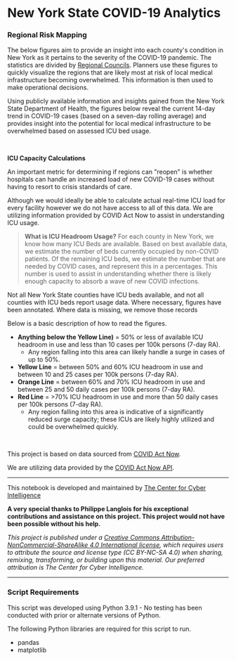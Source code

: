# New York State COVID-19 Analytics
### Regional Risk Mapping

The below figures aim to provide an insight into each county's condition in New York as it pertains to the severity of the COVID-19 pandemic. The statistics are divided by [Regional Councils](https://regionalcouncils.ny.gov/). Planners use these figures to quickly visualize the regions that are likely most at risk of local medical infrastructure becoming overwhelmed. This information is then used to make operational decisions.

Using publicly available information and insights gained from the New York State Department of Health, the figures below reveal the current 14-day trend in COVID-19 cases (based on a seven-day rolling average) and provides insight into the potential for local medical infrastructure to be overwhelmed based on assessed ICU bed usage.

<br>

**ICU Capacity Calculations**

An important metric for determining if regions can "reopen" is whether hospitals can handle an increased load of new COVID-19 cases without having to resort to crisis standards of care. 

Although we would ideally be able to calculate actual real-time ICU load for every facility however we do not have access to all of this data. We are utilizing information provided by COVID Act Now to assist in understanding ICU usage.

> **What is ICU Headroom Usage?** For each county in New York, we know how many ICU Beds are available. Based on best available data, we estimate the number of beds currently occupied by non-COVID patients. Of the remaining ICU beds, we estimate the number that are needed by COVID cases, and represent this in a percentages. This number is used to assist in understanding whether there is likely enough capacity to absorb a wave of new COVID infections.

Not all New York State counties have ICU beds available, and not all counties with ICU beds report usage data. Where necessary, figures have been annotated. Where data is missing, we remove those records

Below is a basic description of how to read the figures.

* **Anything below the Yellow Line)** = 50% or less of available ICU headroom in use and less than 10 cases per 100k persons (7-day RA).
  * Any region falling into this area can likely handle a surge in cases of up to 50%.
* **Yellow Line** = between 50% and 60% ICU headroom in use and between 10 and 25 cases per 100k persons (7-day RA).
* **Orange Line** = between 60% and 70% ICU headroom in use and between 25 and 50 daily cases per 100k persons (7-day RA).
* **Red Line** = >70% ICU headroom in use and more than 50 daily cases per 100k persons (7-day RA).
  * Any region falling into this area is indicative of a significantly reduced surge capacity; these ICUs are likely highly utilized and could be overwhelmed quickly.

<br>

This project is based on data sourced from [COVID Act Now](https://www.covidactnow.org/).

We are utilizing data provided by the [COVID Act Now API](https://apidocs.covidactnow.org/).

---
This notebook is developed and maintained by [The Center for Cyber Intelligence](https://https://centerforcyberintelligence.org/)

**A very special thanks to Philippe Langlois for his exceptional contributions and assistance on this project. This project would not have been possible without his help.**

*This project is published under a [Creative Commons Attribution-NonCommercial-ShareAlike 4.0 International license](https://creativecommons.org/licenses/by-nc-sa/4.0/), which requires users to attribute the source and license type (CC BY-NC-SA 4.0) when sharing, remixing, transforming, or building upon this material. Our preferred attribution is The Center for Cyber Intelligence.*

<hr>

### Script Requirements
This script was developed using Python 3.9.1 - No testing has been conducted with prior or alternate versions of Python.

The following Python libraries are required for this script to run. 
* pandas
* matplotlib